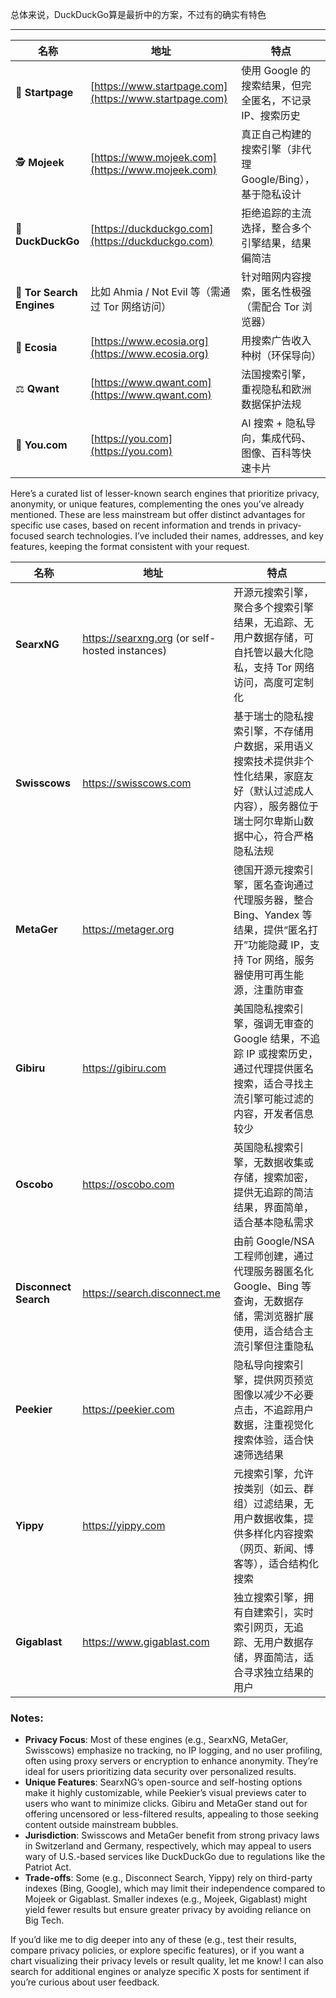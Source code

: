 
总体来说，DuckDuckGo算是最折中的方案，不过有的确实有特色

---


| 名称                        | 地址                                                     | 特点                                  |
| ------------------------- | ------------------------------------------------------ | ----------------------------------- |
| 🔐 **Startpage**          | [https://www.startpage.com](https://www.startpage.com) | 使用 Google 的搜索结果，但完全匿名，不记录 IP、搜索历史   |
| 🕵️ **Mojeek**            | [https://www.mojeek.com](https://www.mojeek.com)       | 真正自己构建的搜索引擎（非代理 Google/Bing），基于隐私设计 |
| 🦆 **DuckDuckGo**         | [https://duckduckgo.com](https://duckduckgo.com)       | 拒绝追踪的主流选择，整合多个引擎结果，结果偏简洁            |
| 🧅 **Tor Search Engines** | 比如 Ahmia / Not Evil 等（需通过 Tor 网络访问）                    | 针对暗网内容搜索，匿名性极强（需配合 Tor 浏览器）         |
| 🌱 **Ecosia**             | [https://www.ecosia.org](https://www.ecosia.org)       | 用搜索广告收入种树（环保导向）                     |
| ⚖️ **Qwant**              | [https://www.qwant.com](https://www.qwant.com)         | 法国搜索引擎，重视隐私和欧洲数据保护法规                |
| 🧠 **You.com**            | [https://you.com](https://you.com)                     | AI 搜索 + 隐私导向，集成代码、图像、百科等快速卡片        |



Here’s a curated list of lesser-known search engines that prioritize privacy, anonymity, or unique features, complementing the ones you’ve already mentioned. These are less mainstream but offer distinct advantages for specific use cases, based on recent information and trends in privacy-focused search technologies. I’ve included their names, addresses, and key features, keeping the format consistent with your request.

| 名称 | 地址 | 特点 |
|------|------|------|
| **SearxNG** | https://searxng.org (or self-hosted instances) | 开源元搜索引擎，聚合多个搜索引擎结果，无追踪、无用户数据存储，可自托管以最大化隐私，支持 Tor 网络访问，高度可定制化 |[](https://www.privacyguides.org/en/search-engines/)[](https://www.ghostery.com/blog/%252Ftop-private-search-engines-2024)
| **Swisscows** | https://swisscows.com | 基于瑞士的隐私搜索引擎，不存储用户数据，采用语义搜索技术提供非个性化结果，家庭友好（默认过滤成人内容），服务器位于瑞士阿尔卑斯山数据中心，符合严格隐私法规 |[](https://www.safetydetectives.com/blog/best-private-search-engines/)[](https://surfshark.com/blog/private-search-engines)
| **MetaGer** | https://metager.org | 德国开源元搜索引擎，匿名查询通过代理服务器，整合 Bing、Yandex 等结果，提供“匿名打开”功能隐藏 IP，支持 Tor 网络，服务器使用可再生能源，注重防审查 |[](https://www.pandasecurity.com/en/mediacenter/best-private-search-engines/)[](https://cyberinsider.com/private-search-engine/)
| **Gibiru** | https://gibiru.com | 美国隐私搜索引擎，强调无审查的 Google 结果，不追踪 IP 或搜索历史，通过代理提供匿名搜索，适合寻找主流引擎可能过滤的内容，开发者信息较少 |[](https://brave.com/learn/no-tracking-search-engine/)[](https://surfshark.com/blog/private-search-engines)
| **Oscobo** | https://oscobo.com | 英国隐私搜索引擎，无数据收集或存储，搜索加密，提供无追踪的简洁结果，界面简单，适合基本隐私需求 |[](https://blocksurvey.io/privacy-guides/privacy-focused-search-engines)
| **Disconnect Search** | https://search.disconnect.me | 由前 Google/NSA 工程师创建，通过代理服务器匿名化 Google、Bing 等查询，无数据存储，需浏览器扩展使用，适合结合主流引擎但注重隐私 |[](https://nordvpn.com/blog/private-search-engines/)[](https://surfshark.com/blog/private-search-engines)
| **Peekier** | https://peekier.com | 隐私导向搜索引擎，提供网页预览图像以减少不必要点击，不追踪用户数据，注重视觉化搜索体验，适合快速筛选结果 |[](https://blocksurvey.io/privacy-guides/privacy-focused-search-engines)[](https://itsfoss.com/privacy-search-engines/)
| **Yippy** | https://yippy.com | 元搜索引擎，允许按类别（如云、群组）过滤结果，无用户数据收集，提供多样化内容搜索（网页、新闻、博客等），适合结构化搜索 |[](https://privacysavvy.com/security/safe-browsing/private-search-engines/)[](https://zeo.org/resources/blog/16-little-known-search-engines)
| **Gigablast** | https://www.gigablast.com | 独立搜索引擎，拥有自建索引，实时索引网页，无追踪、无用户数据存储，界面简洁，适合寻求独立结果的用户 |[](https://privacysavvy.com/security/safe-browsing/private-search-engines/)[](https://www.hongkiat.com/blog/private-search-engines/)

### Notes:
- **Privacy Focus**: Most of these engines (e.g., SearxNG, MetaGer, Swisscows) emphasize no tracking, no IP logging, and no user profiling, often using proxy servers or encryption to enhance anonymity. They’re ideal for users prioritizing data security over personalized results.
- **Unique Features**: SearxNG’s open-source and self-hosting options make it highly customizable, while Peekier’s visual previews cater to users who want to minimize clicks. Gibiru and MetaGer stand out for offering uncensored or less-filtered results, appealing to those seeking content outside mainstream bubbles.
- **Jurisdiction**: Swisscows and MetaGer benefit from strong privacy laws in Switzerland and Germany, respectively, which may appeal to users wary of U.S.-based services like DuckDuckGo due to regulations like the Patriot Act.[](https://www.privacyguides.org/en/search-engines/)[](https://proprivacy.com/privacy-service/comparison/private-search-engines)
- **Trade-offs**: Some (e.g., Disconnect Search, Yippy) rely on third-party indexes (Bing, Google), which may limit their independence compared to Mojeek or Gigablast. Smaller indexes (e.g., Mojeek, Gigablast) might yield fewer results but ensure greater privacy by avoiding reliance on Big Tech.[](https://www.safetydetectives.com/blog/best-private-search-engines/)

If you’d like me to dig deeper into any of these (e.g., test their results, compare privacy policies, or explore specific features), or if you want a chart visualizing their privacy levels or result quality, let me know! I can also search for additional engines or analyze specific X posts for sentiment if you’re curious about user feedback.
